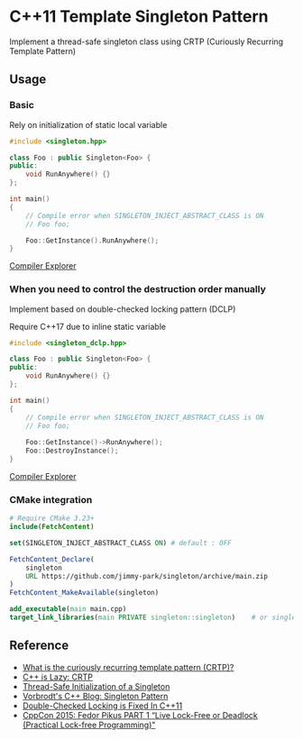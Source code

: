# C++11 Template Singleton Pattern

Implement a thread-safe singleton class using CRTP (Curiously Recurring Template Pattern)

## Usage

### Basic

Rely on initialization of static local variable

```cpp
#include <singleton.hpp>

class Foo : public Singleton<Foo> {
public:
    void RunAnywhere() {}
};

int main()
{
    // Compile error when SINGLETON_INJECT_ABSTRACT_CLASS is ON
    // Foo foo;

    Foo::GetInstance().RunAnywhere();
}
```

[Compiler Explorer](https://godbolt.org/z/PP76b6f3z)

### When you need to control the destruction order manually

Implement based on double-checked locking pattern (DCLP)

Require C++17 due to inline static variable

```cpp
#include <singleton_dclp.hpp>

class Foo : public Singleton<Foo> {
public:
    void RunAnywhere() {}
};

int main()
{
    // Compile error when SINGLETON_INJECT_ABSTRACT_CLASS is ON
    // Foo foo;
    
    Foo::GetInstance()->RunAnywhere();
    Foo::DestroyInstance();
}
```

[Compiler Explorer](https://godbolt.org/z/3hvxEdc87)

### CMake integration

```CMake
# Require CMake 3.23+
include(FetchContent)

set(SINGLETON_INJECT_ABSTRACT_CLASS ON) # default : OFF

FetchContent_Declare(
    singleton
    URL https://github.com/jimmy-park/singleton/archive/main.zip
)
FetchContent_MakeAvailable(singleton)

add_executable(main main.cpp)
target_link_libraries(main PRIVATE singleton::singleton)    # or singleton::dclp
```

## Reference

- [What is the curiously recurring template pattern (CRTP)?](https://stackoverflow.com/questions/4173254/what-is-the-curiously-recurring-template-pattern-crtp/4173298#4173298)
- [C++ is Lazy: CRTP](https://www.modernescpp.com/index.php/component/content/article/42-blog/functional/273-c-is-still-lazy)
- [Thread-Safe Initialization of a Singleton](https://www.modernescpp.com/index.php/thread-safe-initialization-of-a-singleton)
- [Vorbrodt's C++ Blog: Singleton Pattern](https://vorbrodt.blog/2020/07/10/singleton-pattern/)
- [Double-Checked Locking is Fixed In C++11](https://preshing.com/20130930/double-checked-locking-is-fixed-in-cpp11/)
- [CppCon 2015: Fedor Pikus PART 1 “Live Lock-Free or Deadlock (Practical Lock-free Programming)"](https://www.youtube.com/watch?v=lVBvHbJsg5Y)
